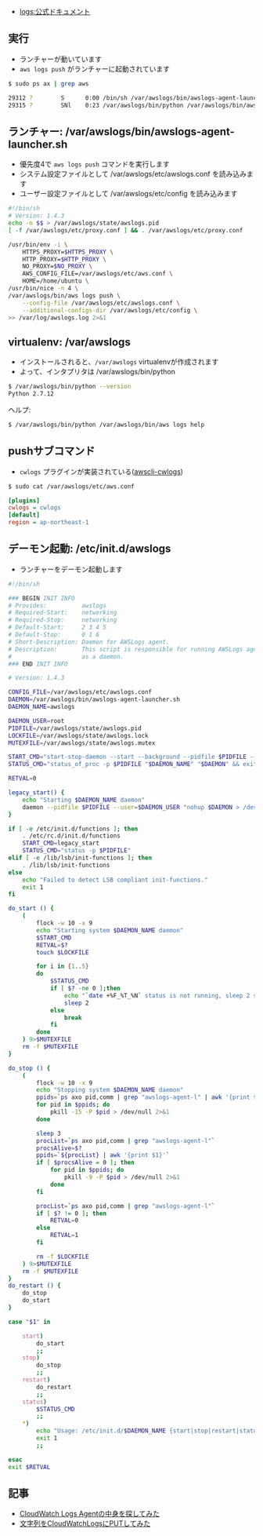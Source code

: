 - [logs:公式ドキュメント](https://docs.aws.amazon.com/cli/latest/reference/logs/index.html)

## 実行

- ランチャーが動いています
- `aws logs push` がランチャーに起動されています

~~~bash 
$ sudo ps ax | grep aws

29312 ?        S      0:00 /bin/sh /var/awslogs/bin/awslogs-agent-launcher.sh
29315 ?        SNl    0:23 /var/awslogs/bin/python /var/awslogs/bin/aws logs push --config-file /var/awslogs/etc/awslogs.conf --additional-configs-dir /var/awslogs/etc/config
~~~~

## ランチャー: /var/awslogs/bin/awslogs-agent-launcher.sh

- 優先度4で `aws logs push` コマンドを実行します
- システム設定ファイルとして /var/awslogs/etc/awslogs.conf を読み込みます
- ユーザー設定ファイルとして /var/awslogs/etc/config を読み込みます

~~~bash
#!/bin/sh
# Version: 1.4.3
echo -n $$ > /var/awslogs/state/awslogs.pid
[ -f /var/awslogs/etc/proxy.conf ] && . /var/awslogs/etc/proxy.conf

/usr/bin/env -i \
    HTTPS_PROXY=$HTTPS_PROXY \
    HTTP_PROXY=$HTTP_PROXY \
    NO_PROXY=$NO_PROXY \
    AWS_CONFIG_FILE=/var/awslogs/etc/aws.conf \
    HOME=/home/ubuntu \
/usr/bin/nice -n 4 \
/var/awslogs/bin/aws logs push \
    --config-file /var/awslogs/etc/awslogs.conf \
    --additional-configs-dir /var/awslogs/etc/config \
>> /var/log/awslogs.log 2>&1
~~~

## virtualenv: /var/awslogs

- インストールされると、`/var/awslogs` virtualenvが作成されます
- よって、インタプリタは /var/awslogs/bin/python

~~~bash
$ /var/awslogs/bin/python --version
Python 2.7.12
~~~

ヘルプ:

~~~bash
$ /var/awslogs/bin/python /var/awslogs/bin/aws logs help
~~~

## pushサブコマンド

- `cwlogs` プラグインが実装されている([awscli-cwlogs](https://pypi.org/project/awscli-cwlogs/))

~~~bash
$ sudo cat /var/awslogs/etc/aws.conf
~~~

~~~ini
[plugins]
cwlogs = cwlogs
[default]
region = ap-northeast-1
~~~

## デーモン起動: /etc/init.d/awslogs

- ランチャーをデーモン起動します

~~~bash 
#!/bin/sh

### BEGIN INIT INFO
# Provides:          awslogs
# Required-Start:    networking
# Required-Stop:     networking
# Default-Start:     2 3 4 5
# Default-Stop:      0 1 6
# Short-Description: Daemon for AWSLogs agent.
# Description:       This script is responsible for running AWSLogs agent
#                    as a daemon.
### END INIT INFO

# Version: 1.4.3

CONFIG_FILE=/var/awslogs/etc/awslogs.conf
DAEMON=/var/awslogs/bin/awslogs-agent-launcher.sh
DAEMON_NAME=awslogs

DAEMON_USER=root
PIDFILE=/var/awslogs/state/awslogs.pid
LOCKFILE=/var/awslogs/state/awslogs.lock
MUTEXFILE=/var/awslogs/state/awslogs.mutex

START_CMD="start-stop-daemon --start --background --pidfile $PIDFILE --user $DAEMON_USER --chuid $DAEMON_USER --startas $DAEMON"
STATUS_CMD="status_of_proc -p $PIDFILE "$DAEMON_NAME" "$DAEMON" && exit 0 || exit $?"

RETVAL=0

legacy_start() {
    echo "Starting $DAEMON_NAME daemon"
    daemon --pidfile $PIDFILE --user=$DAEMON_USER "nohup $DAEMON > /dev/null 2>&1 &"
}

if [ -e /etc/init.d/functions ]; then
    . /etc/rc.d/init.d/functions
    START_CMD=legacy_start
    STATUS_CMD="status -p $PIDFILE"
elif [ -e /lib/lsb/init-functions ]; then
    . /lib/lsb/init-functions
else
    echo "Failed to detect LSB compliant init-functions."
    exit 1
fi

do_start () {
    (
        flock -w 10 -x 9
        echo "Starting system $DAEMON_NAME daemon"
        $START_CMD
        RETVAL=$?
        touch $LOCKFILE

        for i in {1..5}
        do
            $STATUS_CMD
            if [ $? -ne 0 ];then
                echo "`date +%F_%T_%N` status is not running, sleep 2 second"
                sleep 2
            else
                break
            fi
        done
    ) 9>$MUTEXFILE
    rm -f $MUTEXFILE
}

do_stop () {
    (
        flock -w 10 -x 9
        echo "Stopping system $DAEMON_NAME daemon"
        ppids=`ps axo pid,comm | grep "awslogs-agent-l" | awk '{print $1}'`
        for pid in $ppids; do
            pkill -15 -P $pid > /dev/null 2>&1
        done

        sleep 3
        procList=`ps axo pid,comm | grep "awslogs-agent-l"`
        procsAlive=$?
        ppids=`${procList} | awk '{print $1}'`
        if [ $procsAlive = 0 ]; then
            for pid in $ppids; do
                pkill -9 -P $pid > /dev/null 2>&1
            done
        fi

        procList=`ps axo pid,comm | grep "awslogs-agent-l"`
        if [ $? != 0 ]; then
            RETVAL=0
        else
            RETVAL=1
        fi

        rm -f $LOCKFILE
    ) 9>$MUTEXFILE
    rm -f $MUTEXFILE
}
do_restart () {
    do_stop
    do_start
}

case "$1" in

    start)
        do_start
        ;;
    stop)
        do_stop
        ;;
    restart)
        do_restart
        ;;
    status)
        $STATUS_CMD
        ;;
    *)
        echo "Usage: /etc/init.d/$DAEMON_NAME {start|stop|restart|status}"
        exit 1
        ;;

esac
exit $RETVAL
~~~~

## 記事

- [CloudWatch Logs Agentの中身を探してみた](https://qiita.com/tt2004d/items/fb36a2e751e3dd8985fb)
- [文字列をCloudWatchLogsにPUTしてみた](https://dev.classmethod.jp/cloud/aws/put-cloudwatchlogs/)